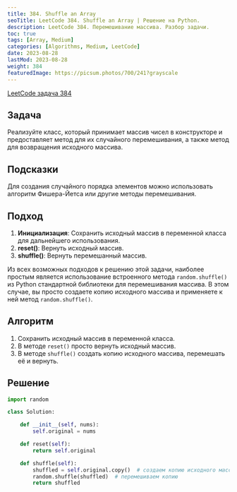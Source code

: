```yaml
---
title: 384. Shuffle an Array
seoTitle: LeetCode 384. Shuffle an Array | Решение на Python.
description: LeetCode 384. Перемешивание массива. Разбор задачи.
toc: true
tags: [Array, Medium]
categories: [Algorithms, Medium, LeetCode]
date: 2023-08-28
lastMod: 2023-08-28
weight: 384
featuredImage: https://picsum.photos/700/241?grayscale
---
```


[LeetCode задача 384](<https://leetcode.com/problems/shuffle-an-array/>)

## Задача

Реализуйте класс, который принимает массив чисел в конструкторе и предоставляет метод для их случайного перемешивания, а также метод для возвращения исходного массива.

## Подсказки

Для создания случайного порядка элементов можно использовать алгоритм Фишера-Йетса или другие методы перемешивания.

## Подход

1. **Инициализация**: Сохранить исходный массив в переменной класса для дальнейшего использования.
2. **reset()**: Вернуть исходный массив.
3. **shuffle()**: Вернуть перемешанный массив.

Из всех возможных подходов к решению этой задачи, наиболее простым является использование встроенного метода `random.shuffle()` из Python стандартной библиотеки для перемешивания массива. В этом случае, вы просто создаете копию исходного массива и применяете к ней метод `random.shuffle()`.

## Алгоритм

1. Сохранить исходный массив в переменной класса.
2. В методе `reset()` просто вернуть исходный массив.
3. В методе `shuffle()` создать копию исходного массива, перемешать её и вернуть.

## Решение

```python
import random

class Solution:

    def __init__(self, nums):
        self.original = nums

    def reset(self):
        return self.original

    def shuffle(self):
        shuffled = self.original.copy()  # создаем копию исходного массива
        random.shuffle(shuffled)  # перемешиваем копию
        return shuffled
```

